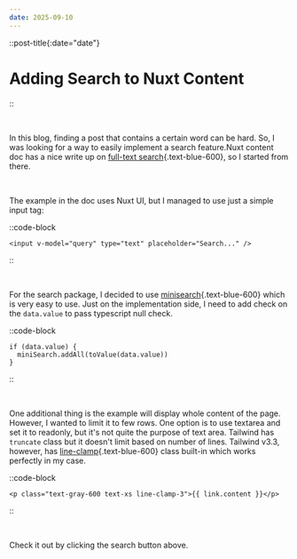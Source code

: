 ```yaml
---
date: 2025-09-10
---
```


::post-title{:date="date"}
# Adding Search to Nuxt Content
::

<br />

In this blog, finding a post that contains a certain word can be hard. So, I was looking for a way to easily implement a search feature.Nuxt content doc has a nice write up on [full-text search](https://content.nuxt.com/docs/advanced/fulltext-search){.text-blue-600}, so I started from there.

<br />

The example in the doc uses Nuxt UI, but I managed to use just a simple input tag:

::code-block
```
<input v-model="query" type="text" placeholder="Search..." />  
```
::

<br />

For the search package, I decided to use [minisearch](https://lucaong.github.io/minisearch/){.text-blue-600} which is very easy to use. Just on the implementation side, I need to add check on the `data.value` to pass typescript null check.

::code-block
```
if (data.value) {
  miniSearch.addAll(toValue(data.value))
}
```
::

<br />

One additional thing is the example will display whole content of the page. However, I wanted to limit it to few rows. One option is to use textarea and set it to readonly, but it's not quite the purpose of text area. Tailwind has `truncate` class but it doesn't limit based on number of lines. Tailwind v3.3, however, has [line-clamp](https://tailwindcss.com/docs/line-clamp){.text-blue-600} class built-in which works perfectly in my case.

::code-block
```
<p class="text-gray-600 text-xs line-clamp-3">{{ link.content }}</p>
```
::

<br />

Check it out by clicking the search button above.
